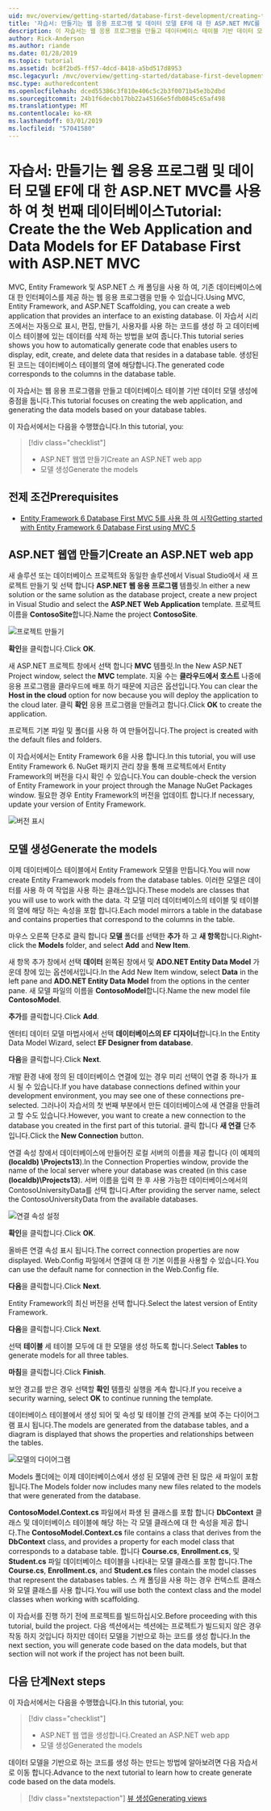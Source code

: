 ```yaml
---
uid: mvc/overview/getting-started/database-first-development/creating-the-web-application
title: '자습서: 만들기는 웹 응용 프로그램 및 데이터 모델 EF에 대 한 ASP.NET MVC를 사용 하 여 첫 번째 데이터베이스'
description: 이 자습서는 웹 응용 프로그램을 만들고 데이터베이스 테이블 기반 데이터 모델 생성에 중점을 둡니다.
author: Rick-Anderson
ms.author: riande
ms.date: 01/28/2019
ms.topic: tutorial
ms.assetid: bc8f2bd5-ff57-4dcd-8418-a5bd517d8953
msc.legacyurl: /mvc/overview/getting-started/database-first-development/creating-the-web-application
msc.type: authoredcontent
ms.openlocfilehash: dced55386c3f810e406c5c2b3f0071b45e3b2dbd
ms.sourcegitcommit: 24b1f6decbb17bb22a45166e5fdb0845c65af498
ms.translationtype: MT
ms.contentlocale: ko-KR
ms.lasthandoff: 03/01/2019
ms.locfileid: "57041580"
---
```

# <a name="tutorial-create-the-the-web-application-and-data-models-for-ef-database-first-with-aspnet-mvc"></a><span data-ttu-id="585ba-103">자습서: 만들기는 웹 응용 프로그램 및 데이터 모델 EF에 대 한 ASP.NET MVC를 사용 하 여 첫 번째 데이터베이스</span><span class="sxs-lookup"><span data-stu-id="585ba-103">Tutorial: Create the the Web Application and Data Models for EF Database First with ASP.NET MVC</span></span>

 <span data-ttu-id="585ba-104">MVC, Entity Framework 및 ASP.NET 스 캐 폴딩을 사용 하 여, 기존 데이터베이스에 대 한 인터페이스를 제공 하는 웹 응용 프로그램을 만들 수 있습니다.</span><span class="sxs-lookup"><span data-stu-id="585ba-104">Using MVC, Entity Framework, and ASP.NET Scaffolding, you can create a web application that provides an interface to an existing database.</span></span> <span data-ttu-id="585ba-105">이 자습서 시리즈에서는 자동으로 표시, 편집, 만들기, 사용자를 사용 하는 코드를 생성 하 고 데이터베이스 테이블에 있는 데이터를 삭제 하는 방법을 보여 줍니다.</span><span class="sxs-lookup"><span data-stu-id="585ba-105">This tutorial series shows you how to automatically generate code that enables users to display, edit, create, and delete data that resides in a database table.</span></span> <span data-ttu-id="585ba-106">생성된 된 코드는 데이터베이스 테이블의 열에 해당합니다.</span><span class="sxs-lookup"><span data-stu-id="585ba-106">The generated code corresponds to the columns in the database table.</span></span>

<span data-ttu-id="585ba-107">이 자습서는 웹 응용 프로그램을 만들고 데이터베이스 테이블 기반 데이터 모델 생성에 중점을 둡니다.</span><span class="sxs-lookup"><span data-stu-id="585ba-107">This tutorial focuses on creating the web application, and generating the data models based on your database tables.</span></span>

<span data-ttu-id="585ba-108">이 자습서에서는 다음을 수행했습니다.</span><span class="sxs-lookup"><span data-stu-id="585ba-108">In this tutorial, you:</span></span>

> [!div class="checklist"]
> * <span data-ttu-id="585ba-109">ASP.NET 웹앱 만들기</span><span class="sxs-lookup"><span data-stu-id="585ba-109">Create an ASP.NET web app</span></span>
> * <span data-ttu-id="585ba-110">모델 생성</span><span class="sxs-lookup"><span data-stu-id="585ba-110">Generate the models</span></span>

## <a name="prerequisites"></a><span data-ttu-id="585ba-111">전제 조건</span><span class="sxs-lookup"><span data-stu-id="585ba-111">Prerequisites</span></span>

* [<span data-ttu-id="585ba-112">Entity Framework 6 Database First MVC 5를 사용 하 여 시작</span><span class="sxs-lookup"><span data-stu-id="585ba-112">Getting started with Entity Framework 6 Database First using MVC 5</span></span>](setting-up-database.md)

## <a name="create-an-aspnet-web-app"></a><span data-ttu-id="585ba-113">ASP.NET 웹앱 만들기</span><span class="sxs-lookup"><span data-stu-id="585ba-113">Create an ASP.NET web app</span></span>

<span data-ttu-id="585ba-114">새 솔루션 또는 데이터베이스 프로젝트와 동일한 솔루션에서 Visual Studio에서 새 프로젝트 만들기 및 선택 합니다 **ASP.NET 웹 응용 프로그램** 템플릿.</span><span class="sxs-lookup"><span data-stu-id="585ba-114">In either a new solution or the same solution as the database project, create a new project in Visual Studio and select the **ASP.NET Web Application** template.</span></span> <span data-ttu-id="585ba-115">프로젝트 이름을 **ContosoSite**합니다.</span><span class="sxs-lookup"><span data-stu-id="585ba-115">Name the project **ContosoSite**.</span></span>

![프로젝트 만들기](creating-the-web-application/_static/image1.png)

<span data-ttu-id="585ba-117">**확인**을 클릭합니다.</span><span class="sxs-lookup"><span data-stu-id="585ba-117">Click **OK**.</span></span>

<span data-ttu-id="585ba-118">새 ASP.NET 프로젝트 창에서 선택 합니다 **MVC** 템플릿.</span><span class="sxs-lookup"><span data-stu-id="585ba-118">In the New ASP.NET Project window, select the **MVC** template.</span></span> <span data-ttu-id="585ba-119">지울 수는 **클라우드에서 호스트** 나중에 응용 프로그램을 클라우드에 배포 하기 때문에 지금은 옵션입니다.</span><span class="sxs-lookup"><span data-stu-id="585ba-119">You can clear the **Host in the cloud** option for now because you will deploy the application to the cloud later.</span></span> <span data-ttu-id="585ba-120">클릭 **확인** 응용 프로그램을 만들려고 합니다.</span><span class="sxs-lookup"><span data-stu-id="585ba-120">Click **OK** to create the application.</span></span>

<span data-ttu-id="585ba-121">프로젝트 기본 파일 및 폴더를 사용 하 여 만들어집니다.</span><span class="sxs-lookup"><span data-stu-id="585ba-121">The project is created with the default files and folders.</span></span>

<span data-ttu-id="585ba-122">이 자습서에서는 Entity Framework 6을 사용 합니다.</span><span class="sxs-lookup"><span data-stu-id="585ba-122">In this tutorial, you will use Entity Framework 6.</span></span> <span data-ttu-id="585ba-123">NuGet 패키지 관리 창을 통해 프로젝트에서 Entity Framework의 버전을 다시 확인 수 있습니다.</span><span class="sxs-lookup"><span data-stu-id="585ba-123">You can double-check the version of Entity Framework in your project through the Manage NuGet Packages window.</span></span> <span data-ttu-id="585ba-124">필요한 경우 Entity Framework의 버전을 업데이트 합니다.</span><span class="sxs-lookup"><span data-stu-id="585ba-124">If necessary, update your version of Entity Framework.</span></span>

![버전 표시](creating-the-web-application/_static/image3.png)

## <a name="generate-the-models"></a><span data-ttu-id="585ba-126">모델 생성</span><span class="sxs-lookup"><span data-stu-id="585ba-126">Generate the models</span></span>

<span data-ttu-id="585ba-127">이제 데이터베이스 테이블에서 Entity Framework 모델을 만듭니다.</span><span class="sxs-lookup"><span data-stu-id="585ba-127">You will now create Entity Framework models from the database tables.</span></span> <span data-ttu-id="585ba-128">이러한 모델은 데이터를 사용 하 여 작업을 사용 하는 클래스입니다.</span><span class="sxs-lookup"><span data-stu-id="585ba-128">These models are classes that you will use to work with the data.</span></span> <span data-ttu-id="585ba-129">각 모델 미러 데이터베이스의 테이블 및 테이블의 열에 해당 하는 속성을 포함 합니다.</span><span class="sxs-lookup"><span data-stu-id="585ba-129">Each model mirrors a table in the database and contains properties that correspond to the columns in the table.</span></span>

<span data-ttu-id="585ba-130">마우스 오른쪽 단추로 클릭 합니다 **모델** 폴더를 선택한 **추가** 하 고 **새 항목**합니다.</span><span class="sxs-lookup"><span data-stu-id="585ba-130">Right-click the **Models** folder, and select **Add** and **New Item**.</span></span>

<span data-ttu-id="585ba-131">새 항목 추가 창에서 선택 **데이터** 왼쪽된 창에서 및 **ADO.NET Entity Data Model** 가운데 창에 있는 옵션에서입니다.</span><span class="sxs-lookup"><span data-stu-id="585ba-131">In the Add New Item window, select **Data** in the left pane and **ADO.NET Entity Data Model** from the options in the center pane.</span></span> <span data-ttu-id="585ba-132">새 모델 파일의 이름을 **ContosoModel**합니다.</span><span class="sxs-lookup"><span data-stu-id="585ba-132">Name the new model file **ContosoModel**.</span></span>

<span data-ttu-id="585ba-133">**추가**를 클릭합니다.</span><span class="sxs-lookup"><span data-stu-id="585ba-133">Click **Add**.</span></span>

<span data-ttu-id="585ba-134">엔터티 데이터 모델 마법사에서 선택 **데이터베이스의 EF 디자이너**합니다.</span><span class="sxs-lookup"><span data-stu-id="585ba-134">In the Entity Data Model Wizard, select **EF Designer from database**.</span></span>

<span data-ttu-id="585ba-135">**다음**을 클릭합니다.</span><span class="sxs-lookup"><span data-stu-id="585ba-135">Click **Next**.</span></span>

<span data-ttu-id="585ba-136">개발 환경 내에 정의 된 데이터베이스 연결에 있는 경우 미리 선택이 연결 중 하나가 표시 될 수 있습니다.</span><span class="sxs-lookup"><span data-stu-id="585ba-136">If you have database connections defined within your development environment, you may see one of these connections pre-selected.</span></span> <span data-ttu-id="585ba-137">그러나이 자습서의 첫 번째 부분에서 만든 데이터베이스에 새 연결을 만들려고 할 수도 있습니다.</span><span class="sxs-lookup"><span data-stu-id="585ba-137">However, you want to create a new connection to the database you created in the first part of this tutorial.</span></span> <span data-ttu-id="585ba-138">클릭 합니다 **새 연결** 단추입니다.</span><span class="sxs-lookup"><span data-stu-id="585ba-138">Click the **New Connection** button.</span></span>

<span data-ttu-id="585ba-139">연결 속성 창에서 데이터베이스에 만들어진 로컬 서버의 이름을 제공 합니다 (이 예제의 **(localdb) \Projects13**).</span><span class="sxs-lookup"><span data-stu-id="585ba-139">In the Connection Properties window, provide the name of the local server where your database was created (in this case **(localdb)\Projects13**).</span></span> <span data-ttu-id="585ba-140">서버 이름을 입력 한 후 사용 가능한 데이터베이스에서의 ContosoUniversityData를 선택 합니다.</span><span class="sxs-lookup"><span data-stu-id="585ba-140">After providing the server name, select the ContosoUniversityData from the available databases.</span></span>

![연결 속성 설정](creating-the-web-application/_static/image8.png)

<span data-ttu-id="585ba-142">**확인**을 클릭합니다.</span><span class="sxs-lookup"><span data-stu-id="585ba-142">Click **OK**.</span></span>

<span data-ttu-id="585ba-143">올바른 연결 속성 표시 됩니다.</span><span class="sxs-lookup"><span data-stu-id="585ba-143">The correct connection properties are now displayed.</span></span> <span data-ttu-id="585ba-144">Web.Config 파일에서 연결에 대 한 기본 이름을 사용할 수 있습니다.</span><span class="sxs-lookup"><span data-stu-id="585ba-144">You can use the default name for connection in the Web.Config file.</span></span>

<span data-ttu-id="585ba-145">**다음**을 클릭합니다.</span><span class="sxs-lookup"><span data-stu-id="585ba-145">Click **Next**.</span></span>

<span data-ttu-id="585ba-146">Entity Framework의 최신 버전을 선택 합니다.</span><span class="sxs-lookup"><span data-stu-id="585ba-146">Select the latest version of Entity Framework.</span></span>

<span data-ttu-id="585ba-147">**다음**을 클릭합니다.</span><span class="sxs-lookup"><span data-stu-id="585ba-147">Click **Next**.</span></span>

<span data-ttu-id="585ba-148">선택 **테이블** 세 테이블 모두에 대 한 모델을 생성 하도록 합니다.</span><span class="sxs-lookup"><span data-stu-id="585ba-148">Select **Tables** to generate models for all three tables.</span></span>

<span data-ttu-id="585ba-149">**마침**을 클릭합니다.</span><span class="sxs-lookup"><span data-stu-id="585ba-149">Click **Finish**.</span></span>

<span data-ttu-id="585ba-150">보안 경고를 받은 경우 선택할 **확인** 템플릿 실행을 계속 합니다.</span><span class="sxs-lookup"><span data-stu-id="585ba-150">If you receive a security warning, select **OK** to continue running the template.</span></span>

<span data-ttu-id="585ba-151">데이터베이스 테이블에서 생성 되어 및 속성 및 테이블 간의 관계를 보여 주는 다이어그램 표시 됩니다.</span><span class="sxs-lookup"><span data-stu-id="585ba-151">The models are generated from the database tables, and a diagram is displayed that shows the properties and relationships between the tables.</span></span>

![모델의 다이어그램](creating-the-web-application/_static/image11.png)

<span data-ttu-id="585ba-153">Models 폴더에는 이제 데이터베이스에서 생성 된 모델에 관련 된 많은 새 파일이 포함 됩니다.</span><span class="sxs-lookup"><span data-stu-id="585ba-153">The Models folder now includes many new files related to the models that were generated from the database.</span></span>

<span data-ttu-id="585ba-154">**ContosoModel.Context.cs** 파일에서 파생 된 클래스를 포함 합니다 **DbContext** 클래스 및 데이터베이스 테이블에 해당 하는 각 모델 클래스에 대 한 속성을 제공 합니다.</span><span class="sxs-lookup"><span data-stu-id="585ba-154">The **ContosoModel.Context.cs** file contains a class that derives from the **DbContext** class, and provides a property for each model class that corresponds to a database table.</span></span> <span data-ttu-id="585ba-155">합니다 **Course.cs**, **Enrollment.cs**, 및 **Student.cs** 파일 데이터베이스 테이블을 나타내는 모델 클래스를 포함 합니다.</span><span class="sxs-lookup"><span data-stu-id="585ba-155">The **Course.cs**, **Enrollment.cs**, and **Student.cs** files contain the model classes that represent the databases tables.</span></span> <span data-ttu-id="585ba-156">스 캐 폴딩을 사용 하는 경우 컨텍스트 클래스와 모델 클래스를 사용 합니다.</span><span class="sxs-lookup"><span data-stu-id="585ba-156">You will use both the context class and the model classes when working with scaffolding.</span></span>

<span data-ttu-id="585ba-157">이 자습서를 진행 하기 전에 프로젝트를 빌드하십시오.</span><span class="sxs-lookup"><span data-stu-id="585ba-157">Before proceeding with this tutorial, build the project.</span></span> <span data-ttu-id="585ba-158">다음 섹션에서는 섹션에는 프로젝트가 빌드되지 않은 경우 작동 하지 것입니다 하지만 데이터 모델을 기반으로 하는 코드를 생성 합니다.</span><span class="sxs-lookup"><span data-stu-id="585ba-158">In the next section, you will generate code based on the data models, but that section will not work if the project has not been built.</span></span>

## <a name="next-steps"></a><span data-ttu-id="585ba-159">다음 단계</span><span class="sxs-lookup"><span data-stu-id="585ba-159">Next steps</span></span>

<span data-ttu-id="585ba-160">이 자습서에서는 다음을 수행했습니다.</span><span class="sxs-lookup"><span data-stu-id="585ba-160">In this tutorial, you:</span></span>

> [!div class="checklist"]
> * <span data-ttu-id="585ba-161">ASP.NET 웹 앱을 생성합니다.</span><span class="sxs-lookup"><span data-stu-id="585ba-161">Created an ASP.NET web app</span></span>
> * <span data-ttu-id="585ba-162">모델 생성</span><span class="sxs-lookup"><span data-stu-id="585ba-162">Generated the models</span></span>

<span data-ttu-id="585ba-163">데이터 모델을 기반으로 하는 코드를 생성 하는 만드는 방법에 알아보려면 다음 자습서로 이동 합니다.</span><span class="sxs-lookup"><span data-stu-id="585ba-163">Advance to the next tutorial to learn how to create generate code based on the data models.</span></span>
> [!div class="nextstepaction"]
> [<span data-ttu-id="585ba-164">뷰 생성</span><span class="sxs-lookup"><span data-stu-id="585ba-164">Generating views</span></span>](generating-views.md)